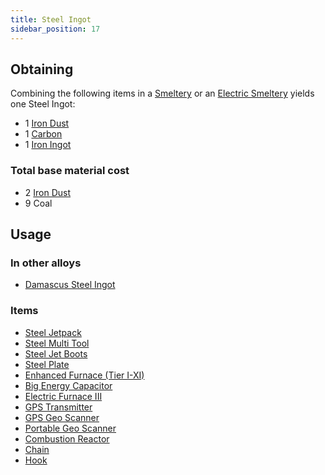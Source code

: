 ```yaml
---
title: Steel Ingot
sidebar_position: 17
---
```


## Obtaining

Combining the following items in a [Smeltery](Smeltery) or an [Electric Smeltery](Electric-Smeltery) yields one Steel Ingot:

* 1 [Iron Dust](Iron-Dust)
* 1 [Carbon](Carbon)
* 1 [Iron Ingot](Iron-Ingot)

### Total base material cost

* 2 [Iron Dust](Iron-Dust)
* 9 Coal

## Usage

### In other alloys

* [Damascus Steel Ingot](Damascus-Steel-Ingot)

### Items

* [Steel Jetpack](Jetpacks)
* [Steel Multi Tool](Multi-Tools)
* [Steel Jet Boots](Jet-Boots)
* [Steel Plate](Miscellaneous-Items)
* [Enhanced Furnace (Tier I-XI)](Enhanced-Furnaces)
* [Big Energy Capacitor](Energy-Capacitors)
* [Electric Furnace III](Electric-Furnace)
* [GPS Transmitter](GPS-Transmitter)
* [GPS Geo Scanner](GPS-Geo-Scanner)
* [Portable Geo Scanner](Portable-Geo-Scanner)
* [Combustion Reactor](Combustion-Reactor)
* [Chain](Miscellaneous-Items)
* [Hook](Miscellaneous-Items)

